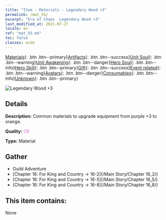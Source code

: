 ```yaml
---
title: "Item - Materials - Legendary Wood +3"
permalink: /mat_55/
excerpt: "Era of Chaos  Legendary Wood +3"
last_modified_at: 2021-07-27
locale: en
ref: "mat_55.md"
toc: false
classes: wide
---
```

 [Materials](/Items/){: .btn .btn--primary}[Artifacts](/Items/Artifacts/){: .btn .btn--success}[Unit Soul](/Items/UnitSoul/){: .btn .btn--warning}[Unit Awakening](/Items/UnitAwakening/){: .btn .btn--danger}[Hero Soul](/Items/HeroSoul/){: .btn .btn--info}[Hero Skill](/Items/HeroSkill/){: .btn .btn--primary}[Gift](/Items/Gift/){: .btn .btn--success}[Event related](/Items/Events/){: .btn .btn--warning}[Avatars](/Items/Avatars/){: .btn .btn--danger}[Consumables](/Items/Consumables/){: .btn .btn--info}[Unknown](/Items/Unknown/){: .btn .btn--primary}

 ![Legendary Wood +3](/images/t/i_cailiao_mucai2.png)

## Details
 **Description:** Common materials to upgrade equipment from purple +3 to orange.

 **Quality:** <span style="color: #DA70D6">OK</span>

 **Type:** Material

## Gather

*    Guild Adventure 
*    [Chapter 16: For King and Country -> 16-2](/Main Story/Chapter 16_2/) 
*    [Chapter 16: For King and Country -> 16-5](/Main Story/Chapter 16_5/) 
*    [Chapter 16: For King and Country -> 16-8](/Main Story/Chapter 16_8/) 

## This item contains:

  None

